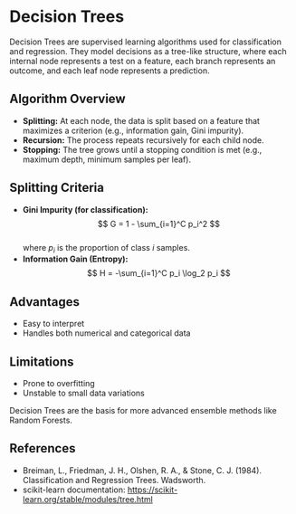 # Decision Trees

Decision Trees are supervised learning algorithms used for classification and regression. They model decisions as a tree-like structure, where each internal node represents a test on a feature, each branch represents an outcome, and each leaf node represents a prediction.

## Algorithm Overview
- **Splitting:** At each node, the data is split based on a feature that maximizes a criterion (e.g., information gain, Gini impurity).
- **Recursion:** The process repeats recursively for each child node.
- **Stopping:** The tree grows until a stopping condition is met (e.g., maximum depth, minimum samples per leaf).

## Splitting Criteria
- **Gini Impurity (for classification):** \
$$
G = 1 - \sum_{i=1}^C p_i^2
$$ \
  where $p_i$ is the proportion of class $i$ samples.
- **Information Gain (Entropy):**
$$
H = -\sum_{i=1}^C p_i \log_2 p_i
$$

## Advantages
- Easy to interpret
- Handles both numerical and categorical data

## Limitations
- Prone to overfitting
- Unstable to small data variations

Decision Trees are the basis for more advanced ensemble methods like Random Forests.

## References
- Breiman, L., Friedman, J. H., Olshen, R. A., & Stone, C. J. (1984). Classification and Regression Trees. Wadsworth.
- scikit-learn documentation: https://scikit-learn.org/stable/modules/tree.html
